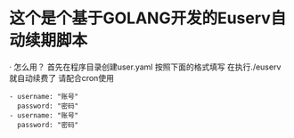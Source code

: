 # 这个是个基于GOLANG开发的Euserv自动续期脚本
· 怎么用？
首先在程序目录创建user.yaml 按照下面的格式填写 在执行./euserv 就自动续费了
请配合cron使用
```text
- username: "账号"
  password: "密码"
- username: "账号"
  password: "密码"
```